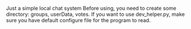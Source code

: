 Just a simple local chat system
Before using, you need to create some directory: groups, userData, votes.
If you want to use dev_helper.py, make sure you have default configure file for the program to read.
